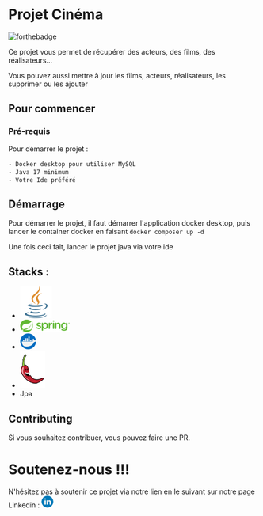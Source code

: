 # Projet Cinéma

![forthebadge](http://forthebadge.com/images/badges/built-with-love.svg)

Ce projet vous permet de récupérer des acteurs, des films, des réalisateurs...

Vous pouvez aussi mettre à jour les films, acteurs, réalisateurs, les supprimer ou les ajouter

## Pour commencer

### Pré-requis

Pour démarrer le projet :

    - Docker desktop pour utiliser MySQL 
    - Java 17 minimum
    - Votre Ide préféré

## Démarrage

Pour démarrer le projet, il faut démarrer l'application docker desktop, puis lancer le container docker en faisant ````docker composer up -d```` 

Une fois ceci fait, lancer le projet java via votre ide

## Stacks :


- <img src="assets/java.png">
- <img src="assets/1200px-Spring_Framework_Logo_2018.png" width="100" height="25">
- <img src="assets/docker.png">
- <img src="assets/lombok-java-supported.png" width="50" height="75">
- Jpa

## Contributing

Si vous souhaitez contribuer, vous pouvez faire une PR.

# Soutenez-nous !!! 


N'hésitez pas à soutenir ce projet via notre lien en le suivant sur notre page Linkedin :
[![linkedin.png](assets%2Flinkedin.png)](https://www.youtube.com/watch?v=dQw4w9WgXcQ&ab_channel=RickAstley)


